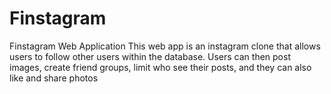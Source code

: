 # Finstagram
Finstagram Web Application
This web app is an instagram clone that allows users to follow other users within the database.
Users can then post images, create friend groups, limit who see their posts, and they can also like and share photos
